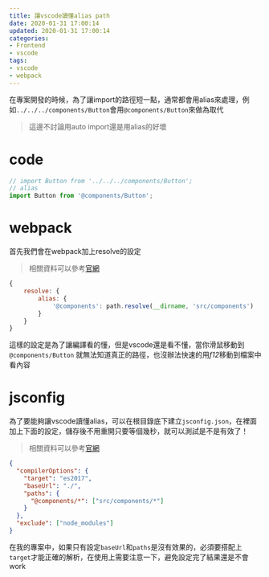 ```yaml
---
title: 讓vscode讀懂alias path
date: 2020-01-31 17:00:14
updated: 2020-01-31 17:00:14
categories:
- Frontend
- vscode
tags:
- vscode
- webpack
---
```


在專案開發的時候，為了讓import的路徑短一點，通常都會用alias來處理，例如`../../../components/Button`會用`@components/Button`來做為取代

> 這邊不討論用auto import還是用alias的好壞

<!-- more -->

# code

```javascript
// import Button from '../../../components/Button';
// alias
import Button from '@components/Button';
```

# webpack

首先我們會在webpack加上resolve的設定

> 相關資料可以參考[官網](https://webpack.js.org/configuration/resolve/)

```javascript
{
	resolve: {
		alias: {
			'@components': path.resolve(__dirname, 'src/components')
		}
	}
}
```

這樣的設定是為了讓編譯看的懂，但是vscode還是看不懂，當你滑鼠移動到 `@components/Button` 就無法知道真正的路徑，也沒辦法快速的用*f12*移動到檔案中看內容

# jsconfig

為了要能夠讓vscode讀懂alias，可以在根目錄底下建立`jsconfig.json`，在裡面加上下面的設定，儲存後不用重開只要等個幾秒，就可以測試是不是有效了！

> 相關資料可以參考[官網](https://code.visualstudio.com/docs/languages/jsconfig)

```json
{
  "compilerOptions": {
    "target": "es2017",
    "baseUrl": "./",
    "paths": {
      "@components/*": ["src/components/*"]
    }
  },
  "exclude": ["node_modules"]
}
```

在我的專案中，如果只有設定`baseUrl`和`paths`是沒有效果的，必須要搭配上`target`才能正確的解析，在使用上需要注意一下，避免設定完了結果還是不會work
